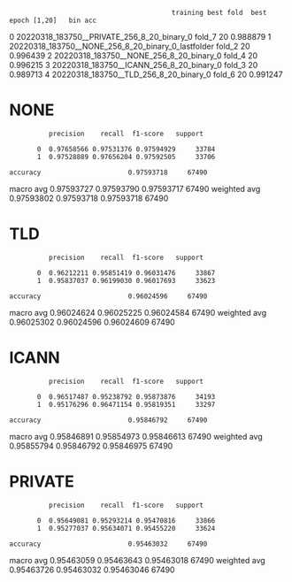                                              training best fold  best epoch [1,20]   bin acc
0          20220318_183750__PRIVATE_256_8_20_binary_0    fold_7                 20  0.988879
1  20220318_183750__NONE_256_8_20_binary_0_lastfolder    fold_2                 20  0.996439
2             20220318_183750__NONE_256_8_20_binary_0    fold_4                 20  0.996215
3            20220318_183750__ICANN_256_8_20_binary_0    fold_3                 20  0.989713
4              20220318_183750__TLD_256_8_20_binary_0    fold_6                 20  0.991247


# NONE
              precision    recall  f1-score   support

           0  0.97658566 0.97531376 0.97594929     33784
           1  0.97528889 0.97656204 0.97592505     33706

    accuracy                      0.97593718     67490
   macro avg  0.97593727 0.97593790 0.97593717     67490
weighted avg  0.97593802 0.97593718 0.97593718     67490


# TLD
              precision    recall  f1-score   support

           0  0.96212211 0.95851419 0.96031476     33867
           1  0.95837037 0.96199030 0.96017693     33623

    accuracy                      0.96024596     67490
   macro avg  0.96024624 0.96025225 0.96024584     67490
weighted avg  0.96025302 0.96024596 0.96024609     67490


# ICANN

              precision    recall  f1-score   support

           0  0.96517487 0.95238792 0.95873876     34193
           1  0.95176296 0.96471154 0.95819351     33297

    accuracy                      0.95846792     67490
   macro avg  0.95846891 0.95854973 0.95846613     67490
weighted avg  0.95855794 0.95846792 0.95846975     67490


# PRIVATE

              precision    recall  f1-score   support

           0  0.95649081 0.95293214 0.95470816     33866
           1  0.95277037 0.95634071 0.95455220     33624

    accuracy                      0.95463032     67490
   macro avg  0.95463059 0.95463643 0.95463018     67490
weighted avg  0.95463726 0.95463032 0.95463046     67490